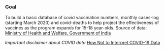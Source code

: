 ### Goal
To build a basic database of covid vaccination numbers, monthly cases-log (starting March 2020) and covid-deaths to help project the effectiveness of vaccines as the program expands for 15-18 year-olds.
Source of data: [Ministry of Health and Welfare, Government of India](https://www.mohfw.gov.in/)

*Important disclaimer about COVID data*
[How Not to Interpret COVID-19 Data](https://covidtracking.com/analysis-updates/how-not-to-interpret-covid-19-data)
